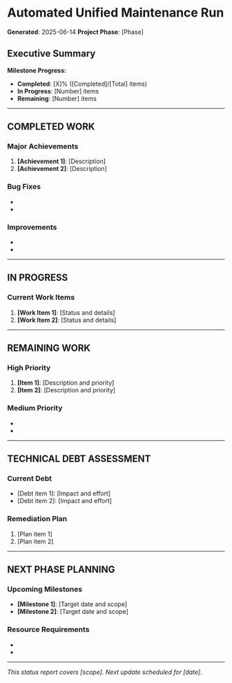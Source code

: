 # Automated Unified Maintenance Run
**Generated**: 2025-06-14
**Project Phase**: [Phase]

## Executive Summary

**Milestone Progress:**
- **Completed**: [X]% ([Completed]/[Total] items)
- **In Progress**: [Number] items
- **Remaining**: [Number] items

---

## COMPLETED WORK

### Major Achievements
1. **[Achievement 1]**: [Description]
2. **[Achievement 2]**: [Description]

### Bug Fixes
- [Fix 1]: [Description]
- [Fix 2]: [Description]

### Improvements
- [Improvement 1]: [Description]
- [Improvement 2]: [Description]

---

## IN PROGRESS

### Current Work Items
1. **[Work Item 1]**: [Status and details]
2. **[Work Item 2]**: [Status and details]

---

## REMAINING WORK

### High Priority
1. **[Item 1]**: [Description and priority]
2. **[Item 2]**: [Description and priority]

### Medium Priority
- [Item 3]: [Description]
- [Item 4]: [Description]

---

## TECHNICAL DEBT ASSESSMENT

### Current Debt
- [Debt item 1]: [Impact and effort]
- [Debt item 2]: [Impact and effort]

### Remediation Plan
1. [Plan item 1]
2. [Plan item 2]

---

## NEXT PHASE PLANNING

### Upcoming Milestones
- **[Milestone 1]**: [Target date and scope]
- **[Milestone 2]**: [Target date and scope]

### Resource Requirements
- [Resource 1]: [Details]
- [Resource 2]: [Details]

---

*This status report covers [scope]. Next update scheduled for [date].*
